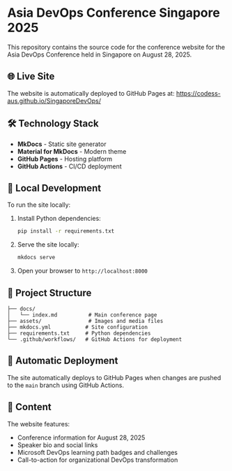# Asia DevOps Conference Singapore 2025

This repository contains the source code for the conference website for the Asia DevOps Conference held in Singapore on August 28, 2025.

## 🌐 Live Site

The website is automatically deployed to GitHub Pages at: https://codess-aus.github.io/SingaporeDevOps/

## 🛠️ Technology Stack

- **MkDocs** - Static site generator
- **Material for MkDocs** - Modern theme
- **GitHub Pages** - Hosting platform
- **GitHub Actions** - CI/CD deployment

## 🚀 Local Development

To run the site locally:

1. Install Python dependencies:
   ```bash
   pip install -r requirements.txt
   ```

2. Serve the site locally:
   ```bash
   mkdocs serve
   ```

3. Open your browser to `http://localhost:8000`

## 📁 Project Structure

```
├── docs/
│   └── index.md          # Main conference page
├── assets/               # Images and media files
├── mkdocs.yml           # Site configuration
├── requirements.txt     # Python dependencies
└── .github/workflows/   # GitHub Actions for deployment
```

## 🔄 Automatic Deployment

The site automatically deploys to GitHub Pages when changes are pushed to the `main` branch using GitHub Actions.

## 📝 Content

The website features:
- Conference information for August 28, 2025
- Speaker bio and social links
- Microsoft DevOps learning path badges and challenges
- Call-to-action for organizational DevOps transformation